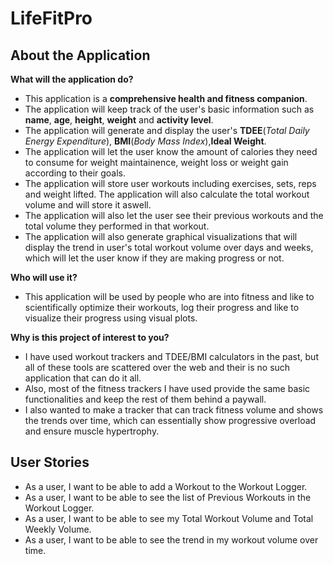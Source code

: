 # LifeFitPro

## About the Application

**What will the application do?**
- This application is a **comprehensive health and fitness companion**. 
- The application will keep track of the user's basic information such as **name**, **age**, 
**height**, **weight** and **activity level**.
- The application will generate and display the user's **TDEE**(*Total Daily Energy Expenditure*),
**BMI**(*Body Mass Index*),**Ideal Weight**.
- The application will let the user know the amount of calories they need to consume for weight
maintainence, weight loss or weight gain according to their goals.
- The application will store user workouts including exercises, sets, reps
and weight lifted. The application will also calculate the total workout volume and will store it aswell.
- The application will also let the user see their previous workouts and the total volume they performed in that workout.
- The application will also generate graphical visualizations that will display the trend in user's total workout volume
over days and weeks, which will let the user know if they are making progress or not.

**Who will use it?**

- This application will be used by people who are into fitness and like
to scientifically optimize their workouts, log their progress and like to visualize
their progress using visual plots.


**Why is this project of interest to you?**

- I have used workout trackers and TDEE/BMI calculators in the past, but all
of these tools are scattered over the web and their is no such application
that can do it all.
- Also, most of the fitness trackers I have used provide the same basic functionalities
and keep the rest of them behind a paywall.
- I also wanted to make a tracker that can track fitness volume and shows the trends
over time, which can essentially show progressive overload and ensure muscle hypertrophy.

## User Stories
- As a user, I want to be able to add a Workout to the Workout Logger.
- As a user, I want to be able to see the list of Previous Workouts in the Workout Logger.
- As a user, I want to be able to see my Total Workout Volume and
  Total Weekly Volume.
- As a user, I want to be able to see the trend in my workout volume over time.